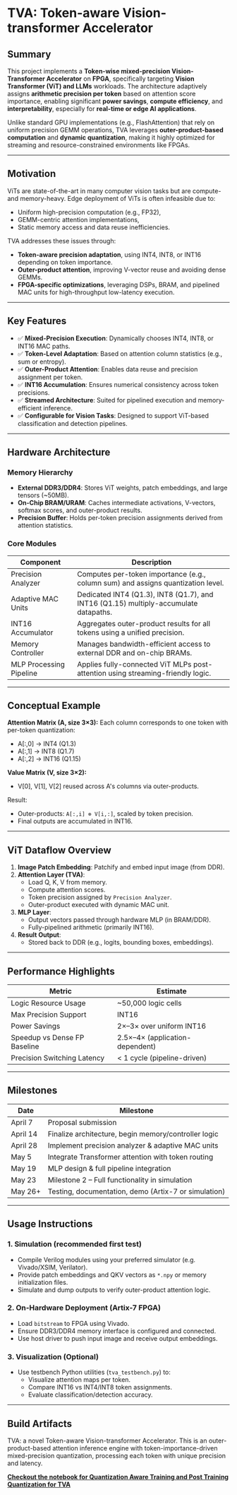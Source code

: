 # TVA: Token-aware Vision-transformer Accelerator

## Summary

This project implements a **Token-wise mixed-precision Vision-Transformer Accelerator** on **FPGA**, specifically targeting **Vision Transformer (ViT) and LLMs** workloads. The architecture adaptively assigns **arithmetic precision per token** based on attention score importance, enabling significant **power savings**, **compute efficiency**, and **interpretability**, especially for **real-time or edge AI applications**.

Unlike standard GPU implementations (e.g., FlashAttention) that rely on uniform precision GEMM operations, TVA leverages **outer-product-based computation** and **dynamic quantization**, making it highly optimized for streaming and resource-constrained environments like FPGAs.

---

## Motivation

ViTs are state-of-the-art in many computer vision tasks but are compute- and memory-heavy. Edge deployment of ViTs is often infeasible due to:
- Uniform high-precision computation (e.g., FP32),
- GEMM-centric attention implementations,
- Static memory access and data reuse inefficiencies.

TVA addresses these issues through:
- **Token-aware precision adaptation**, using INT4, INT8, or INT16 depending on token importance.
- **Outer-product attention**, improving V-vector reuse and avoiding dense GEMMs.
- **FPGA-specific optimizations**, leveraging DSPs, BRAM, and pipelined MAC units for high-throughput low-latency execution.

---

## Key Features

- ✅ **Mixed-Precision Execution**: Dynamically chooses INT4, INT8, or INT16 MAC paths.
- ✅ **Token-Level Adaptation**: Based on attention column statistics (e.g., sum or entropy).
- ✅ **Outer-Product Attention**: Enables data reuse and precision assignment per token.
- ✅ **INT16 Accumulation**: Ensures numerical consistency across token precisions.
- ✅ **Streamed Architecture**: Suited for pipelined execution and memory-efficient inference.
- ✅ **Configurable for Vision Tasks**: Designed to support ViT-based classification and detection pipelines.

---

## Hardware Architecture

### Memory Hierarchy
- **External DDR3/DDR4**: Stores ViT weights, patch embeddings, and large tensors (~50MB).
- **On-Chip BRAM/URAM**: Caches intermediate activations, V-vectors, softmax scores, and outer-product results.
- **Precision Buffer**: Holds per-token precision assignments derived from attention statistics.

### Core Modules

| Component                  | Description |
|---------------------------|-------------|
| Precision Analyzer        | Computes per-token importance (e.g., column sum) and assigns quantization level. |
| Adaptive MAC Units        | Dedicated INT4 (Q1.3), INT8 (Q1.7), and INT16 (Q1.15) multiply-accumulate datapaths. |
| INT16 Accumulator          | Aggregates outer-product results for all tokens using a unified precision. |
| Memory Controller         | Manages bandwidth-efficient access to external DDR and on-chip BRAMs. |
| MLP Processing Pipeline   | Applies fully-connected ViT MLPs post-attention using streaming-friendly logic. |

---

## Conceptual Example

**Attention Matrix (A, size 3×3):**
Each column corresponds to one token with per-token quantization:
- A[:,0] → INT4 (Q1.3)
- A[:,1] → INT8 (Q1.7)
- A[:,2] → INT16 (Q1.15)

**Value Matrix (V, size 3×2):**
- V[0], V[1], V[2] reused across A's columns via outer-products.

Result:
- Outer-products: `A[:,i] ⊗ V[i,:]`, scaled by token precision.
- Final outputs are accumulated in INT16.

---

## ViT Dataflow Overview

1. **Image Patch Embedding**: Patchify and embed input image (from DDR).
2. **Attention Layer (TVA)**:
   - Load Q, K, V from memory.
   - Compute attention scores.
   - Token precision assigned by `Precision Analyzer`.
   - Outer-product executed with dynamic MAC unit.
3. **MLP Layer**:
   - Output vectors passed through hardware MLP (in BRAM/DDR).
   - Fully-pipelined arithmetic (primarily INT16).
4. **Result Output**:
   - Stored back to DDR (e.g., logits, bounding boxes, embeddings).

---

## Performance Highlights

| Metric                         | Estimate               |
|-------------------------------|------------------------|
| Logic Resource Usage          | ~50,000 logic cells    |
| Max Precision Support         | INT16                   |
| Power Savings                 | 2×–3× over uniform INT16 |
| Speedup vs Dense FP Baseline  | 2.5×–4× (application-dependent) |
| Precision Switching Latency   | < 1 cycle (pipeline-driven) |

---

## Milestones

| Date        | Milestone                                             |
|-------------|-------------------------------------------------------|
| April 7     | Proposal submission                                   |
| April 14    | Finalize architecture, begin memory/controller logic  |
| April 28    | Implement precision analyzer & adaptive MAC units     |
| May 5       | Integrate Transformer attention with token routing    |
| May 19      | MLP design & full pipeline integration                |
| May 23      | Milestone 2 – Full functionality in simulation        |
| May 26+     | Testing, documentation, demo (Artix-7 or simulation)  |

---

## Usage Instructions

### 1. Simulation (recommended first test)
- Compile Verilog modules using your preferred simulator (e.g. Vivado/XSIM, Verilator).
- Provide patch embeddings and QKV vectors as `*.npy` or memory initialization files.
- Simulate and dump outputs to verify outer-product attention logic.

### 2. On-Hardware Deployment (Artix-7 FPGA)
- Load `bitstream` to FPGA using Vivado.
- Ensure DDR3/DDR4 memory interface is configured and connected.
- Use host driver to push input image and receive output embeddings.

### 3. Visualization (Optional)
- Use testbench Python utilities (`tva_testbench.py`) to:
  - Visualize attention maps per token.
  - Compare INT16 vs INT4/INT8 token assignments.
  - Evaluate classification/detection accuracy.

---

## Build Artifacts




TVA: a novel Token-aware Vision-transformer Accelerator. This is an outer-product-based attention inference engine with token-importance-driven mixed-precision quantization, processing each token with unique precision and latency.

**[Checkout the notebook for Quantization Aware Training and Post Training Quantization for TVA](https://colab.research.google.com/drive/1kMJykQPWpzSrSdFVy_d5k_uMILESneGC?usp=sharing)**
